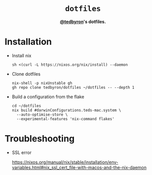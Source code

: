 <div align="center">
  <h1><code>dotfiles</code></h1>

  <p>
    <strong><a href="https://github.com/tedbyron">@tedbyron</a>'s dotfiles.</strong>
  </p>

  <!-- <img src="./.config/screen.png" alt="screenshot of terminal" /> -->
</div>

# Installation

- Install nix

  ```
  sh <(curl -L https://nixos.org/nix/install) --daemon
  ```

- Clone dotfiles

  ```
  nix-shell -p nixUnstable gh
  gh repo clone tedbyron/dotfiles ~/dotfiles -- --depth 1
  ```

- Build a configuration from the flake

  ```
  cd ~/dotfiles
  nix build #darwinConfigurations.teds-mac.system \
    --auto-optimise-store \
    --experimental-features 'nix-command flakes'
  ```

# Troubleshooting

- SSL error

  <https://nixos.org/manual/nix/stable/installation/env-variables.html#nix_ssl_cert_file-with-macos-and-the-nix-daemon>
